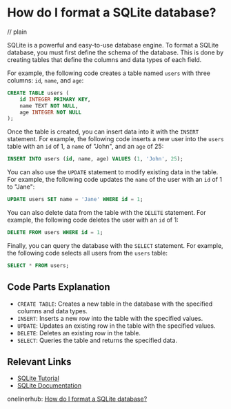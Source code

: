 # How do I format a SQLite database?
// plain

SQLite is a powerful and easy-to-use database engine. To format a SQLite database, you must first define the schema of the database. This is done by creating tables that define the columns and data types of each field.

For example, the following code creates a table named `users` with three columns: `id`, `name`, and `age`:

```sql
CREATE TABLE users (
    id INTEGER PRIMARY KEY,
    name TEXT NOT NULL,
    age INTEGER NOT NULL
);
```

Once the table is created, you can insert data into it with the `INSERT` statement. For example, the following code inserts a new user into the `users` table with an `id` of 1, a `name` of "John", and an `age` of 25:

```sql
INSERT INTO users (id, name, age) VALUES (1, 'John', 25);
```

You can also use the `UPDATE` statement to modify existing data in the table. For example, the following code updates the `name` of the user with an `id` of 1 to "Jane":

```sql
UPDATE users SET name = 'Jane' WHERE id = 1;
```

You can also delete data from the table with the `DELETE` statement. For example, the following code deletes the user with an `id` of 1:

```sql
DELETE FROM users WHERE id = 1;
```

Finally, you can query the database with the `SELECT` statement. For example, the following code selects all users from the `users` table:

```sql
SELECT * FROM users;
```

## Code Parts Explanation

* `CREATE TABLE`: Creates a new table in the database with the specified columns and data types.
* `INSERT`: Inserts a new row into the table with the specified values.
* `UPDATE`: Updates an existing row in the table with the specified values.
* `DELETE`: Deletes an existing row in the table.
* `SELECT`: Queries the table and returns the specified data.

## Relevant Links

* [SQLite Tutorial](https://www.sqlitetutorial.net/)
* [SQLite Documentation](https://www.sqlite.org/docs.html)

onelinerhub: [How do I format a SQLite database?](https://onelinerhub.com/sqlite/how-do-i-format-a-sqlite-database-1687121062)